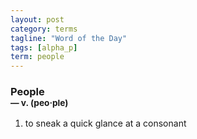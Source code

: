 ```yaml
---
layout: post
category: terms
tagline: "Word of the Day"
tags: [alpha_p]
term: people
---
```


<h3>People<br/> <small>&mdash; v. (peo<span>&middot;</span>ple)</small></h3>
<p><ol><li>to sneak a quick glance at a consonant</li>
</ol></p>
